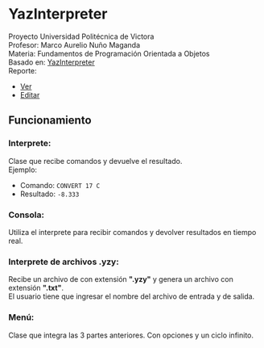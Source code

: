 # YazInterpreter
Proyecto Universidad Politécnica de Victora  
Profesor: Marco Aurelio Nuño Maganda  
Materia: Fundamentos de Programación Orientada a Objetos  
Basado en: [YazInterpreter](https://courses.cs.washington.edu/courses/cse142/20wi/homework/6/assign6.pdf)  
Reporte:  
* [Ver](https://www.overleaf.com/read/ybxgbvpctzbg)  
* [Editar](https://www.overleaf.com/3137935175qcthrzcqdjsc)  

## Funcionamiento  

### Interprete:  
Clase que recibe comandos y devuelve el resultado.  
Ejemplo:  
* Comando: `CONVERT 17 C`  
* Resultado: `-8.333`  

### Consola:  
Utiliza el interprete para recibir comandos y devolver resultados en tiempo real.  

### Interprete de archivos .yzy:  
Recibe un archivo de con extensión **".yzy"** y genera un archivo con extensión **".txt"**.  
El usuario tiene que ingresar el nombre del archivo de entrada y de salida.

### Menú:  
Clase que integra las 3 partes anteriores. Con opciones y un ciclo infinito.  
